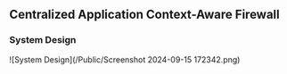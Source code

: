 ## Centralized Application Context-Aware Firewall

### System Design
![System Design](/Public/Screenshot 2024-09-15 172342.png)
